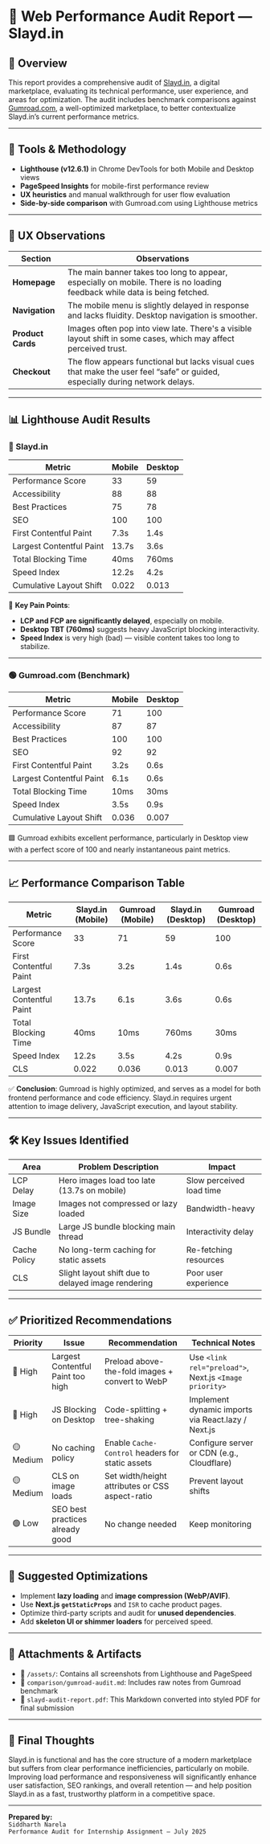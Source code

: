 # 🧪 Web Performance Audit Report — Slayd.in

## 📍 Overview

This report provides a comprehensive audit of [Slayd.in](https://slayd.in), a digital marketplace, evaluating its technical performance, user experience, and areas for optimization. The audit includes benchmark comparisons against [Gumroad.com](https://gumroad.com), a well-optimized marketplace, to better contextualize Slayd.in’s current performance metrics.

---

## 🔎 Tools & Methodology

- **Lighthouse (v12.6.1)** in Chrome DevTools for both Mobile and Desktop views
- **PageSpeed Insights** for mobile-first performance review
- **UX heuristics** and manual walkthrough for user flow evaluation
- **Side-by-side comparison** with Gumroad.com using Lighthouse metrics

---

## 📱 UX Observations

| Section          | Observations |
|------------------|--------------|
| **Homepage**     | The main banner takes too long to appear, especially on mobile. There is no loading feedback while data is being fetched. |
| **Navigation**   | The mobile menu is slightly delayed in response and lacks fluidity. Desktop navigation is smoother. |
| **Product Cards**| Images often pop into view late. There's a visible layout shift in some cases, which may affect perceived trust. |
| **Checkout**     | The flow appears functional but lacks visual cues that make the user feel “safe” or guided, especially during network delays. |

---

## 📊 Lighthouse Audit Results

### 🚀 Slayd.in

| Metric                  | **Mobile**      | **Desktop**     |
|-------------------------|------------------|------------------|
| Performance Score       | 33               | 59               |
| Accessibility           | 88               | 88               |
| Best Practices          | 75               | 78               |
| SEO                     | 100              | 100              |
| First Contentful Paint  | 7.3s             | 1.4s             |
| Largest Contentful Paint| 13.7s            | 3.6s             |
| Total Blocking Time     | 40ms             | 760ms            |
| Speed Index             | 12.2s            | 4.2s             |
| Cumulative Layout Shift | 0.022            | 0.013            |

📌 **Key Pain Points**:
- **LCP and FCP are significantly delayed**, especially on mobile.
- **Desktop TBT (760ms)** suggests heavy JavaScript blocking interactivity.
- **Speed Index** is very high (bad) — visible content takes too long to stabilize.

---

### 🟢 Gumroad.com (Benchmark)

| Metric                  | **Mobile**      | **Desktop**     |
|-------------------------|------------------|------------------|
| Performance Score       | 71               | 100              |
| Accessibility           | 87               | 87               |
| Best Practices          | 100              | 100              |
| SEO                     | 92               | 92               |
| First Contentful Paint  | 3.2s             | 0.6s             |
| Largest Contentful Paint| 6.1s             | 0.6s             |
| Total Blocking Time     | 10ms             | 30ms             |
| Speed Index             | 3.5s             | 0.9s             |
| Cumulative Layout Shift | 0.036            | 0.007            |

🟩 Gumroad exhibits excellent performance, particularly in Desktop view with a perfect score of 100 and nearly instantaneous paint metrics.

---

## 📈 Performance Comparison Table

| Metric                  | **Slayd.in (Mobile)** | **Gumroad (Mobile)** | **Slayd.in (Desktop)** | **Gumroad (Desktop)** |
|-------------------------|------------------------|------------------------|------------------------|------------------------|
| Performance Score       | 33                     | 71                     | 59                     | 100                    |
| First Contentful Paint  | 7.3s                   | 3.2s                   | 1.4s                   | 0.6s                   |
| Largest Contentful Paint| 13.7s                  | 6.1s                   | 3.6s                   | 0.6s                   |
| Total Blocking Time     | 40ms                   | 10ms                   | 760ms                  | 30ms                   |
| Speed Index             | 12.2s                  | 3.5s                   | 4.2s                   | 0.9s                   |
| CLS                     | 0.022                  | 0.036                  | 0.013                  | 0.007                  |

✅ **Conclusion**: Gumroad is highly optimized, and serves as a model for both frontend performance and code efficiency. Slayd.in requires urgent attention to image delivery, JavaScript execution, and layout stability.

---

## 🛠️ Key Issues Identified

| Area        | Problem Description | Impact |
|-------------|---------------------|--------|
| LCP Delay   | Hero images load too late (13.7s on mobile) | Slow perceived load time |
| Image Size  | Images not compressed or lazy loaded | Bandwidth-heavy | 
| JS Bundle   | Large JS bundle blocking main thread | Interactivity delay |
| Cache Policy| No long-term caching for static assets | Re-fetching resources |
| CLS         | Slight layout shift due to delayed image rendering | Poor user experience |

---

## ✅ Prioritized Recommendations

| Priority | Issue | Recommendation | Technical Notes |
|----------|-------|----------------|-----------------|
| 🔴 High  | Largest Contentful Paint too high | Preload above-the-fold images + convert to WebP | Use `<link rel="preload">`, Next.js `<Image priority>` |
| 🔴 High  | JS Blocking on Desktop | Code-splitting + tree-shaking | Implement dynamic imports via React.lazy / Next.js |
| 🟡 Medium| No caching policy | Enable `Cache-Control` headers for static assets | Configure server or CDN (e.g., Cloudflare) |
| 🟡 Medium| CLS on image loads | Set width/height attributes or CSS aspect-ratio | Prevent layout shifts |
| 🟢 Low   | SEO best practices already good | No change needed | Keep monitoring |

---

## 🔄 Suggested Optimizations

- Implement **lazy loading** and **image compression (WebP/AVIF)**.
- Use **Next.js `getStaticProps`** and `ISR` to cache product pages.
- Optimize third-party scripts and audit for **unused dependencies**.
- Add **skeleton UI or shimmer loaders** for perceived speed.

---

## 📎 Attachments & Artifacts

- 📂 `/assets/`: Contains all screenshots from Lighthouse and PageSpeed
- 📝 `comparison/gumroad-audit.md`: Includes raw notes from Gumroad benchmark
- 📄 `slayd-audit-report.pdf`: This Markdown converted into styled PDF for final submission

---

## 📌 Final Thoughts

Slayd.in is functional and has the core structure of a modern marketplace but suffers from clear performance inefficiencies, particularly on mobile. Improving load performance and responsiveness will significantly enhance user satisfaction, SEO rankings, and overall retention — and help position Slayd.in as a fast, trustworthy platform in a competitive space.

---

**Prepared by:**  
`Siddharth Narela`  
`Performance Audit for Internship Assignment – July 2025`  
